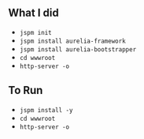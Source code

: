 ## What I did

 - `jspm init`
 - `jspm install aurelia-framework`
 - `jspm install aurelia-bootstrapper`
 - `cd wwwroot`
 - `http-server -o`
 
 
 ## To Run
 
  - `jspm install -y`
  - `cd wwwroot`
  - `http-server -o`